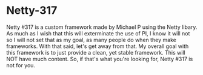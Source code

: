 Netty-317
=========
Netty #317 is a custom framework made by Michael P using the Netty libary. As much as I wish that this will exterminate the use of PI, I know it will not so I will not set that as my goal, as many people do when they make frameworks. With that said, let's get away from that. My overall goal with this framework is to just provide a clean, yet stable framework. This will NOT have much content. So, if that's what you're looking for, Netty #317 is not for you.
